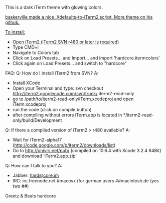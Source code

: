This is a dark iTerm theme with glowing colors.

<a href="https://github.com/baskerville/iTerm-2-Color-Themes">baskerville made a nice .Xdefaults-to-iTerm2 script. More theme on his github.

To install:
- Open iTerm2 (iTerm2 SVN r480 or later is <a href="http://code.google.com/p/iterm2/source/detail?r=480">required</a>)
- Type CMD+i
- Navigate to Colors tab
- Click on Load Presets... and Import... and import 'hardcore.itermcolors'
- Click again on Load Presets... and switch to "hardcore"

FAQ:
Q: How do I install iTerm2 from SVN?
A:
- Install XCode
- Open your Terminal and type: svn checkout http://iterm2.googlecode.com/svn/trunk/ iterm2-read-only
- go to /path/to/iterm2-read-only/iTerm.xcodeproj  and open iTerm.xcodeproj
- run the code (click on compile button)
- after compiling without errors iTerm.app is located in */iterm2-read-only/build/Development

Q: If there a compiled version of iTerm2 > r480 available?
A:
- Wait for iTerm2-alpha17 (http://code.google.com/p/iterm2/downloads/list)
- Go to http://univrs.net/pub/ (compiled on 10.6.4 with Xcode 3.2.4 64Bit) and download 'iTerm2.app.zip'

Q: How can I talk to you?
A:
- Jabber: hard@core.im
- IRC: irc.freenode.net #macosx (for german users ##macintosh.de (yes two ##)

Greetz & Beats
hardcore

